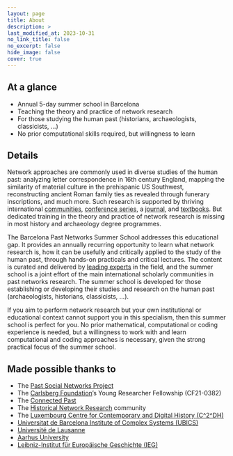 ```yaml
---
layout: page
title: About
description: >
last_modified_at: 2023-10-31
no_link_title: false 
no_excerpt: false 
hide_image: false
cover: true
---
```


## At a glance

* Annual 5-day summer school in Barcelona
*	Teaching the theory and practice of network research 
*	For those studying the human past (historians, archaeologists, classicists, …)
*	No prior computational skills required, but willingness to learn

## Details
Network approaches are commonly used in diverse studies of the human past: analyzing letter correspondence in 16th century England, mapping the similarity of material culture in the prehispanic US Southwest, reconstructing ancient Roman family ties as revealed through funerary inscriptions, and much more.
Such research is supported by thriving international [communities](https://historicalnetworkresearch.org/), [conference series](https://connectedpast.net/), a [journal](https://jhnr.uni.lu/index.php/jhnr), and [textbooks](https://archnetworks.net/). But dedicated training in the theory and practice of network research is missing in most history and archaeology degree programmes.

The Barcelona Past Networks Summer School addresses this educational gap. 
It provides an annually recurring opportunity to learn what network research is, how it can be usefully and critically applied to the study of the human past, through hands-on practicals and critical lectures. 
The content is curated and delivered by [leading experts](/team/#people) in the field, and the summer school is a joint effort of the main international scholarly communities in past networks research.
The summer school is developed for those establishing or developing their studies and research on the human past (archaeologists, historians, classicists, …). 

If you aim to perform network research but your own institutional or educational context cannot support you in this specialism, then this summer school is perfect for you. 
No prior mathematical, computational or coding experience is needed, but a willingness to work with and learn computational and coding approaches is necessary, given the strong practical focus of the summer school.

## Made possible thanks to

* The [Past Social Networks Project](https://projects.au.dk/pastnetworks)
* The [Carlsberg Foundation](https://www.carlsbergfondet.dk/en)’s Young Researcher Fellowship (CF21-0382) 
* The [Connected Past](https://connectedpast.net/)
* The [Historical Network Research](https://historicalnetworkresearch.org/) community 
* The [Luxembourg Centre for Contemporary and Digital History (C^2^DH)](https://www.c2dh.uni.lu/)
* [Universitat de Barcelona Institute of Complex Systems (UBICS)](http://ubics.ub.edu/index.php) 
* [Université de Lausanne](https://www.unil.ch/index.html)
* [Aarhus University](https://international.au.dk/)
* [Leibniz-Institut für Europäische Geschichte (IEG)](https://www.ieg-mainz.de/)
